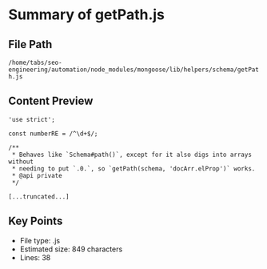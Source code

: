 # Summary of getPath.js
  
## File Path
`/home/tabs/seo-engineering/automation/node_modules/mongoose/lib/helpers/schema/getPath.js`

## Content Preview
```
'use strict';

const numberRE = /^\d+$/;

/**
 * Behaves like `Schema#path()`, except for it also digs into arrays without
 * needing to put `.0.`, so `getPath(schema, 'docArr.elProp')` works.
 * @api private
 */

[...truncated...]
```

## Key Points
- File type: .js
- Estimated size: 849 characters
- Lines: 38
